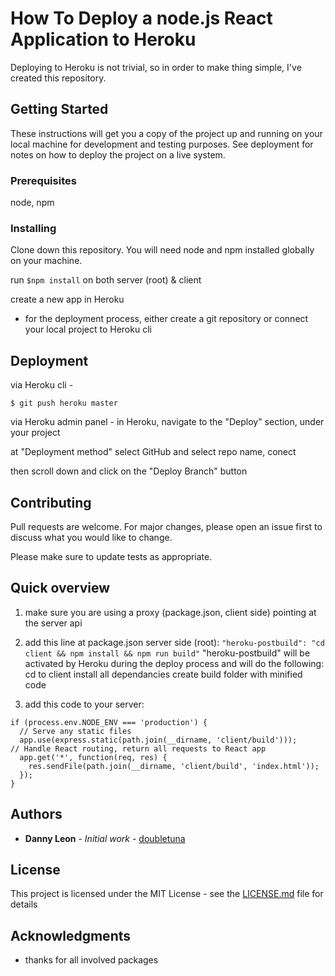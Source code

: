 # How To Deploy a node.js React Application to Heroku

Deploying to Heroku is not trivial, so in order to make thing simple, I've created this repository.

## Getting Started

These instructions will get you a copy of the project up and running on your local machine for development and testing purposes. See deployment for notes on how to deploy the project on a live system.

### Prerequisites

node, npm

### Installing

Clone down this repository. You will need node and npm installed globally on your machine.

run `$npm install` on both server (root) & client

create a new app in Heroku

* for the deployment process, either create a git repository or connect your local project to Heroku cli


## Deployment

via Heroku cli - 
```
$ git push heroku master
```

via Heroku admin panel -
in Heroku, navigate to the "Deploy" section, under your project

at "Deployment method" select GitHub and select repo name, conect

then scroll down and click on the "Deploy Branch" button

## Contributing
Pull requests are welcome. For major changes, please open an issue first to discuss what you would like to change.

Please make sure to update tests as appropriate.

## Quick overview

1. make sure you are using a proxy (package.json, client side) pointing at the server api

2. add this line at package.json server side (root):
`"heroku-postbuild": "cd client && npm install && npm run build"`
"heroku-postbuild" will be activated by Heroku during the deploy process and will do the following:
cd to client
install all dependancies
create build folder with minified code

3. add this code to your server:
```
if (process.env.NODE_ENV === 'production') {
  // Serve any static files
  app.use(express.static(path.join(__dirname, 'client/build')));
// Handle React routing, return all requests to React app
  app.get('*', function(req, res) {
    res.sendFile(path.join(__dirname, 'client/build', 'index.html'));
  });
}
```

## Authors

* **Danny Leon** - *Initial work* - [doubletuna](https://github.com/doubletuna)

## License

This project is licensed under the MIT License - see the [LICENSE.md](LICENSE.md) file for details

## Acknowledgments

* thanks for all involved packages

